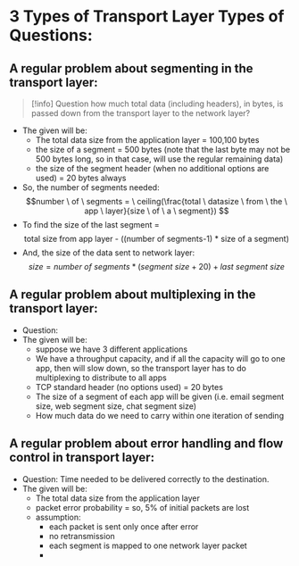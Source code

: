 # 3 Types of Transport Layer Types of Questions:
## A regular problem about segmenting in the transport layer:
>[!info] Question
>how much total data (including headers), in bytes, is passed down from the transport layer to the network layer?
- The given will be:
	- The total data size from the application layer = 100,100 bytes
	- the size of a segment = 500 bytes (note that the last byte may not be 500 bytes long, so in that case, will use the regular remaining data)
	- the size of the segment header (when no additional options are used) = 20 bytes always
- So, the number of segments needed: $$number \ of \ segments = \ ceiling(\frac{total \ datasize \ from \ the \ app \ layer}{size \ of \ a \ segment}) $$
- To find the size of the last segment = $$ \text{total size from app layer - ((number of segments-1) * size of a segment)} $$
- And, the size of the data sent to network layer: $$size = number \ of \ segments * (segment \ size + 20) + last \ segment \ size$$
## A regular problem about multiplexing in the transport layer:
- Question: 
- The given will be:
	- suppose we have 3 different applications
	- We have a throughput capacity, and if all the capacity will go to one app, then will slow down, so the transport layer has to do multiplexing to distribute to all apps
	- TCP standard header (no options used) = 20 bytes
	- The size of a segment of each app will be given (i.e. email segment size, web segment size, chat segment size)
	- How much data do we need to carry within one iteration of sending
## A regular problem about error handling and flow control in transport layer:
- Question: Time needed to be delivered correctly to the destination.
- The given will be:
	- The total data size from the application layer
	- packet error probability = so, 5% of initial packets are lost
	- assumption: 
		- each packet is sent only once after error
		- no retransmission
		- each segment is mapped to one network layer packet
		- 
